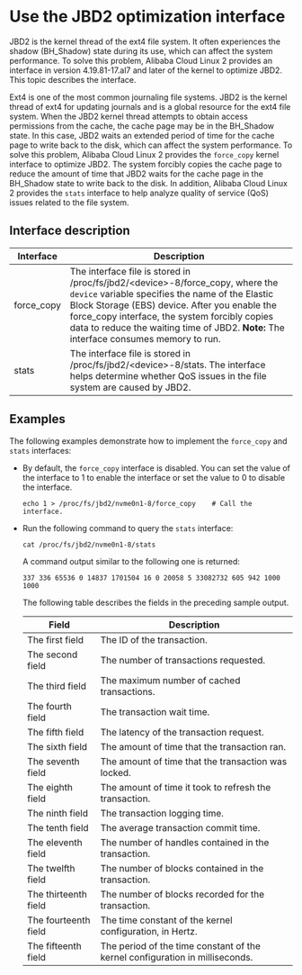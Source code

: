 # Use the JBD2 optimization interface

JBD2 is the kernel thread of the ext4 file system. It often experiences the shadow \(BH\_Shadow\) state during its use, which can affect the system performance. To solve this problem, Alibaba Cloud Linux 2 provides an interface in version 4.19.81-17.al7 and later of the kernel to optimize JBD2. This topic describes the interface.

Ext4 is one of the most common journaling file systems. JBD2 is the kernel thread of ext4 for updating journals and is a global resource for the ext4 file system. When the JBD2 kernel thread attempts to obtain access permissions from the cache, the cache page may be in the BH\_Shadow state. In this case, JBD2 waits an extended period of time for the cache page to write back to the disk, which can affect the system performance. To solve this problem, Alibaba Cloud Linux 2 provides the `force_copy` kernel interface to optimize JBD2. The system forcibly copies the cache page to reduce the amount of time that JBD2 waits for the cache page in the BH\_Shadow state to write back to the disk. In addition, Alibaba Cloud Linux 2 provides the `stats` interface to help analyze quality of service \(QoS\) issues related to the file system.

## Interface description

|Interface|Description|
|---------|-----------|
|force\_copy|The interface file is stored in /proc/fs/jbd2/<device\>-8/force\_copy, where the `device` variable specifies the name of the Elastic Block Storage \(EBS\) device. After you enable the force\_copy interface, the system forcibly copies data to reduce the waiting time of JBD2. **Note:** The interface consumes memory to run. |
|stats|The interface file is stored in /proc/fs/jbd2/<device\>-8/stats. The interface helps determine whether QoS issues in the file system are caused by JBD2.|

## Examples

The following examples demonstrate how to implement the `force_copy` and `stats` interfaces:

-   By default, the `force_copy` interface is disabled. You can set the value of the interface to 1 to enable the interface or set the value to 0 to disable the interface.

    ```
    echo 1 > /proc/fs/jbd2/nvme0n1-8/force_copy    # Call the interface.
    ```

-   Run the following command to query the `stats` interface:

    ```
    cat /proc/fs/jbd2/nvme0n1-8/stats
    ```

    A command output similar to the following one is returned:

    ```
    337 336 65536 0 14837 1701504 16 0 20058 5 33082732 605 942 1000 1000
    ```

    The following table describes the fields in the preceding sample output.

    |Field|Description|
    |-----|-----------|
    |The first field|The ID of the transaction.|
    |The second field|The number of transactions requested.|
    |The third field|The maximum number of cached transactions.|
    |The fourth field|The transaction wait time.|
    |The fifth field|The latency of the transaction request.|
    |The sixth field|The amount of time that the transaction ran.|
    |The seventh field|The amount of time that the transaction was locked.|
    |The eighth field|The amount of time it took to refresh the transaction.|
    |The ninth field|The transaction logging time.|
    |The tenth field|The average transaction commit time.|
    |The eleventh field|The number of handles contained in the transaction.|
    |The twelfth field|The number of blocks contained in the transaction.|
    |The thirteenth field|The number of blocks recorded for the transaction.|
    |The fourteenth field|The time constant of the kernel configuration, in Hertz.|
    |The fifteenth field|The period of the time constant of the kernel configuration in milliseconds.|



